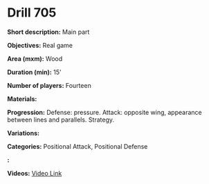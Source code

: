 # Drill 705

**Short description:**
Main part

**Objectives:**
Real game

**Area (mxm):**
Wood

**Duration (min):**
15'

**Number of players:**
Fourteen

**Materials:**


**Progression:**
Defense: pressure. Attack: opposite wing, appearance between lines and parallels. Strategy.

**Variations:**


**Categories:**
Positional Attack, Positional Defense

**:**


**Videos:**
[Video Link](https://www.youtube.com/embed/QLBlBOwLegE)

